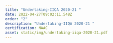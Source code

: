 ```yaml
---
title: "Undertaking-IIQA 2020-21 "
date: 2022-04-27T09:02:11.548Z
order: "2"
description: "Undertaking-IIQA 2020-21 "
certification: NAAC
asset: static/img/undertaking-iiqa-2020-21.pdf
---
```

